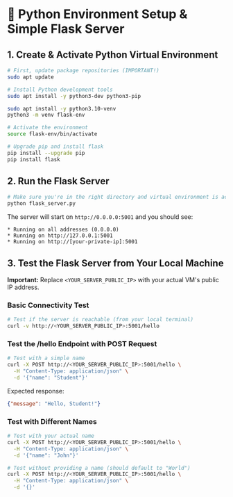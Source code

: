 # 🐍 Python Environment Setup & Simple Flask Server

## 1. Create & Activate Python Virtual Environment
```bash
# First, update package repositories (IMPORTANT!)
sudo apt update

# Install Python development tools
sudo apt install -y python3-dev python3-pip

sudo apt install -y python3.10-venv
python3 -m venv flask-env

# Activate the environment
source flask-env/bin/activate

# Upgrade pip and install flask
pip install --upgrade pip
pip install flask
```

## 2. Run the Flask Server
```bash
# Make sure you're in the right directory and virtual environment is active
python flask_server.py
```

The server will start on `http://0.0.0.0:5001` and you should see:
```
* Running on all addresses (0.0.0.0)
* Running on http://127.0.0.1:5001
* Running on http://[your-private-ip]:5001
```

## 3. Test the Flask Server from Your Local Machine

**Important:** Replace `<YOUR_SERVER_PUBLIC_IP>` with your actual VM's public IP address.

### Basic Connectivity Test
```bash
# Test if the server is reachable (from your local terminal)
curl -v http://<YOUR_SERVER_PUBLIC_IP>:5001/hello
```

### Test the /hello Endpoint with POST Request
```bash
# Test with a simple name
curl -X POST http://<YOUR_SERVER_PUBLIC_IP>:5001/hello \
  -H "Content-Type: application/json" \
  -d '{"name": "Student"}'
```

Expected response:
```json
{"message": "Hello, Student!"}
```

### Test with Different Names
```bash
# Test with your actual name
curl -X POST http://<YOUR_SERVER_PUBLIC_IP>:5001/hello \
  -H "Content-Type: application/json" \
  -d '{"name": "John"}'

# Test without providing a name (should default to "World")
curl -X POST http://<YOUR_SERVER_PUBLIC_IP>:5001/hello \
  -H "Content-Type: application/json" \
  -d '{}'
```


